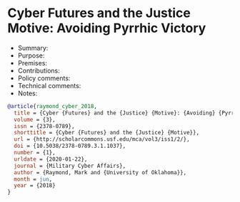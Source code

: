 # Cyber Futures and the Justice Motive: Avoiding Pyrrhic Victory

- Summary:
- Purpose:
- Premises:
- Contributions:
- Policy comments:
- Technical comments:
- Notes:

```bib
@article{raymond_cyber_2018,
  title = {Cyber {Futures} and the {Justice} {Motive}: {Avoiding} {Pyrrhic} {Victory}},
  volume = {3},
  issn = {2378-0789},
  shorttitle = {Cyber {Futures} and the {Justice} {Motive}},
  url = {http://scholarcommons.usf.edu/mca/vol3/iss1/2/},
  doi = {10.5038/2378-0789.3.1.1037},
  number = {1},
  urldate = {2020-01-22},
  journal = {Military Cyber Affairs},
  author = {Raymond, Mark and {University of Oklahoma}},
  month = jun,
  year = {2018}
}
```
